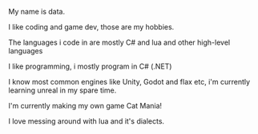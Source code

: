 My name is data.

I like coding and game dev, those are my hobbies.

The languages i code in are mostly C# and lua and other high-level languages

I like programming, i mostly program in C# (.NET)

I know most common engines like Unity, Godot and flax etc, i'm currently learning unreal in my spare time.

I'm currently making my own game Cat Mania!

I love messing around with lua and it's dialects.
